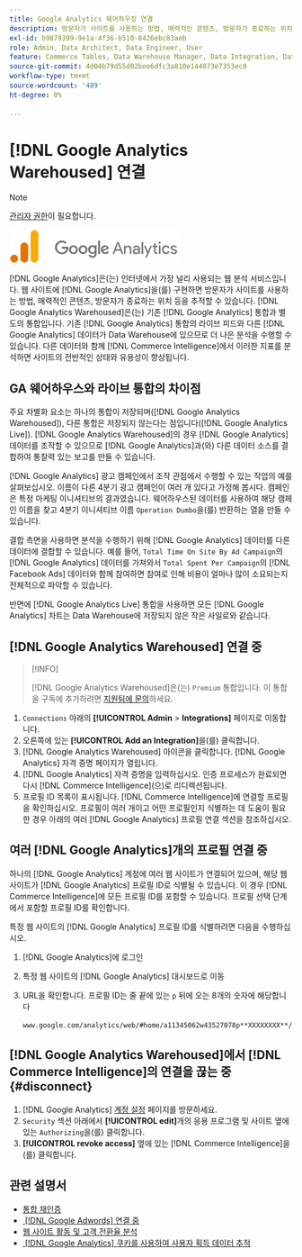 ```yaml
---
title: Google Analytics 웨어하우징 연결
description: 방문자가 사이트를 사용하는 방법, 매력적인 콘텐츠, 방문자가 종료하는 위치 등을 추적하는 방법에 대해 알아봅니다.
exl-id: b9879399-9e1a-4f36-b510-8426ebc83aeb
role: Admin, Data Architect, Data Engineer, User
feature: Commerce Tables, Data Warehouse Manager, Data Integration, Data Import/Export
source-git-commit: 4d04b79d55d02bee6dfc3a810e144073e7353ec0
workflow-type: tm+mt
source-wordcount: '489'
ht-degree: 0%

---
```


# [!DNL Google Analytics Warehoused] 연결

>[!NOTE]
>
>[관리자 권한](../../../administrator/user-management/user-management.md)이 필요합니다.

![Google Analytics 로고](../../../assets/google-analytics-logo.png)

[!DNL Google Analytics]은(는) 인터넷에서 가장 널리 사용되는 웹 분석 서비스입니다. 웹 사이트에 [!DNL Google Analytics]을(를) 구현하면 방문자가 사이트를 사용하는 방법, 매력적인 콘텐츠, 방문자가 종료하는 위치 등을 추적할 수 있습니다. [!DNL Google Analytics Warehoused]은(는) 기존 [!DNL Google Analytics] 통합과 별도의 통합입니다. 기존 [!DNL Google Analytics] 통합의 라이브 피드와 다른 [!DNL Google Analytics] 데이터가 Data Warehouse에 있으므로 더 나은 분석을 수행할 수 있습니다. 다른 데이터와 함께 [!DNL Commerce Intelligence]에서 이러한 지표를 분석하면 사이트의 전반적인 상태와 유용성이 향상됩니다.

## GA 웨어하우스와 라이브 통합의 차이점

주요 차별화 요소는 하나의 통합이 저장되며([!DNL Google Analytics Warehoused]), 다른 통합은 저장되지 않는다는 점입니다([!DNL Google Analytics Live]). [!DNL Google Analytics Warehoused]의 경우 [!DNL Google Analytics] 데이터를 조작할 수 있으므로 [!DNL Google Analytics]과(와) 다른 데이터 소스를 결합하여 통찰력 있는 보고를 만들 수 있습니다.

[!DNL Google Analytics] 광고 캠페인에서 조작 관점에서 수행할 수 있는 작업의 예를 살펴보십시오. 이름이 다른 4분기 광고 캠페인이 여러 개 있다고 가정해 봅시다. 캠페인은 특정 마케팅 이니셔티브의 결과였습니다. 웨어하우스된 데이터를 사용하여 해당 캠페인 이름을 찾고 4분기 이니셔티브 이름 `Operation Dumbo`을(를) 반환하는 열을 만들 수 있습니다.

결합 측면을 사용하면 분석을 수행하기 위해 [!DNL Google Analytics] 데이터를 다른 데이터에 결합할 수 있습니다. 예를 들어, `Total Time On Site By Ad Campaign`의 [!DNL Google Analytics] 데이터를 가져와서 `Total Spent Per Campaign`의 [!DNL Facebook Ads] 데이터와 함께 참여하면 참여로 인해 비용이 얼마나 많이 소요되는지 전체적으로 파악할 수 있습니다.

반면에 [!DNL Google Analytics Live] 통합을 사용하면 모든 [!DNL Google Analytics] 차트는 Data Warehouse에 저장되지 않은 작은 사일로와 같습니다.

## [!DNL Google Analytics Warehoused] 연결 중

>[!INFO]
>
>[!DNL Google Analytics Warehoused]은(는) `Premium` 통합입니다. 이 통합을 구독에 추가하려면 [지원팀에 문의](https://experienceleague.adobe.com/docs/commerce-knowledge-base/kb/troubleshooting/miscellaneous/mbi-service-policies.html?lang=ko)하세요.

1. `Connections` 아래의 **[!UICONTROL Admin** > **Integrations]** 페이지로 이동합니다.
1. 오른쪽에 있는 **[!UICONTROL Add an Integration]**&#x200B;을(를) 클릭합니다.
1. [!DNL Google Analytics Warehoused] 아이콘을 클릭합니다. [!DNL Google Analytics] 자격 증명 페이지가 열립니다.
1. [!DNL Google Analytics] 자격 증명을 입력하십시오. 인증 프로세스가 완료되면 다시 [!DNL Commerce Intelligence]&#x200B;(으)로 리디렉션됩니다.
1. 프로필 ID 목록이 표시됩니다. [!DNL Commerce Intelligence]에 연결할 프로필을 확인하십시오. 프로필이 여러 개이고 어떤 프로필인지 식별하는 데 도움이 필요한 경우 아래의 여러 [!DNL Google Analytics] 프로필 연결 섹션을 참조하십시오.

## 여러 [!DNL Google Analytics]개의 프로필 연결 중

하나의 [!DNL Google Analytics] 계정에 여러 웹 사이트가 연결되어 있으며, 해당 웹 사이트가 [!DNL Google Analytics] 프로필 ID로 식별될 수 있습니다. 이 경우 [!DNL Commerce Intelligence]에 모든 프로필 ID를 포함할 수 있습니다. 프로필 선택 단계에서 포함할 프로필 ID를 확인합니다.

특정 웹 사이트의 [!DNL Google Analytics] 프로필 ID를 식별하려면 다음을 수행하십시오.

1. [!DNL Google Analytics]에 로그인
1. 특정 웹 사이트의 [!DNL Google Analytics] 대시보드로 이동
1. URL을 확인합니다. 프로필 ID는 줄 끝에 있는 `p` 뒤에 오는 8개의 숫자에 해당합니다

   `www.google.com/analytics/web/#home/a11345062w43527078p**XXXXXXXX**/`

## [!DNL Google Analytics Warehoused]에서 [!DNL Commerce Intelligence]의 연결을 끊는 중 {#disconnect}

1. [!DNL Google Analytics] [계정 설정](https://myaccount.google.com/intro) 페이지를 방문하세요.
1. `Security` 섹션 아래에서 **[!UICONTROL edit]**&#x200B;개의 응용 프로그램 및 사이트 옆에 있는 `Authorizing`을(를) 클릭합니다.
1. **[!UICONTROL revoke access]** 옆에 있는 [!DNL Commerce Intelligence]을(를) 클릭합니다.

## 관련 설명서

* [통합 재인증](https://experienceleague.adobe.com/docs/commerce-knowledge-base/kb/how-to/mbi-reauthenticating-integrations.html?lang=ko)
* [&#x200B; [!DNL Google Adwords] 연결 중](../integrations/google-adwords.md)
* [웹 사이트 활동 및 고객 전환율 분석](../../analysis/web-act-cust-conversion.md)
* [&#x200B; [!DNL Google Analytics] 쿠키를 사용하여 사용자 획득 데이터 추적](../../analysis/google-track-user-acq.md)
